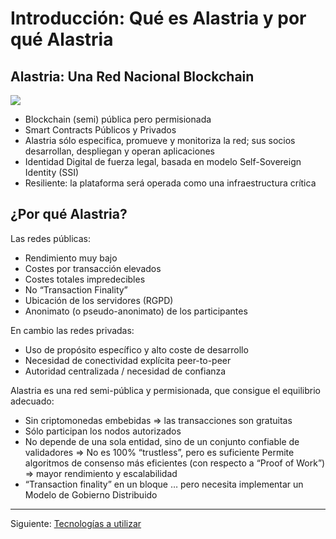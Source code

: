 # Introducción: Qué es Alastria y por qué Alastria
## Alastria: Una Red Nacional Blockchain
![](https://docs.google.com/drawings/d/e/2PACX-1vRWtwYAulgLYzIEOQ7UOQ-htA7lEUFJWQsSnTLzqfdErhjSAkKX9KA6f7DEnHmJIrmvm8Il0-cD72r3/pub?w=719&h=435)
* Blockchain (semi) pública pero permisionada
* Smart Contracts Públicos y Privados
* Alastria sólo especifica, promueve y monitoriza la red; sus socios desarrollan, despliegan y operan aplicaciones
* Identidad Digital de fuerza legal, basada en modelo Self-Sovereign Identity (SSI)
* Resiliente: la plataforma será operada como una infraestructura crítica

## ¿Por qué Alastria?
Las redes públicas:
* Rendimiento muy bajo
* Costes por transacción elevados
* Costes totales impredecibles
* No “Transaction Finality”
* Ubicación de los servidores (RGPD)
* Anonimato (o pseudo-anonimato) de los participantes

En cambio las redes privadas:
* Uso de propósito específico y alto coste de desarrollo
* Necesidad de conectividad explícita peer-to-peer
* Autoridad centralizada / necesidad de confianza

Alastria es una red semi-pública y permisionada, que consigue el equilibrio adecuado:
* Sin criptomonedas embebidas => las transacciones son gratuitas
* Sólo participan los nodos autorizados
* No depende de una sola entidad, sino de un conjunto confiable de validadores => No es 100% “trustless”, pero es suficiente
Permite algoritmos de consenso más eficientes (con respecto a “Proof of Work”) => mayor rendimiento y escalabilidad
* “Transaction finality” en un bloque
… pero necesita implementar un Modelo de Gobierno Distribuido


***
Siguiente: [Tecnologías a utilizar](Introduccion/Tecnologias-a-utilizar)
